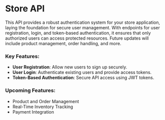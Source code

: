 # Store API

This API provides a robust authentication system for your store application, laying the foundation for secure user management. With endpoints for user registration, login, and token-based authentication, it ensures that only authorized users can access protected resources. Future updates will include product management, order handling, and more.

### Key Features:

- **User Registration**: Allow new users to sign up securely.
- **User Login**: Authenticate existing users and provide access tokens.
- **Token-Based Authentication**: Secure API access using JWT tokens.

### Upcoming Features:

- Product and Order Management
- Real-Time Inventory Tracking
- Payment Integration
